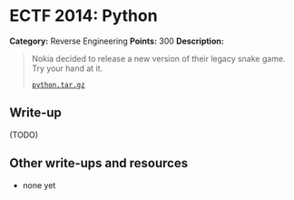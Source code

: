 # ECTF 2014: Python

**Category:** Reverse Engineering
**Points:** 300
**Description:**

> Nokia decided to release a new version of their legacy snake game. Try your hand at it.
>
> [`python.tar.gz`](python.tar.gz)

## Write-up

(TODO)

## Other write-ups and resources

* none yet
